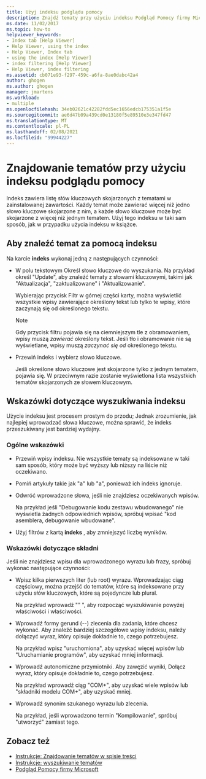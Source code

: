 ```yaml
---
title: Użyj indeksu podglądu pomocy
description: Znajdź tematy przy użyciu indeksu Podgląd Pomocy firmy Microsoft zawierającego listę słów kluczowych skojarzonych z tematami w zainstalowanej zawartości.
ms.date: 11/02/2017
ms.topic: how-to
helpviewer_keywords:
- Index tab [Help Viewer]
- Help Viewer, using the index
- Help Viewer, Index tab
- using the index [Help Viewer]
- index filtering [Help Viewer]
- Help Viewer, index filtering
ms.assetid: cb071e93-f297-459c-a6fa-8ae0dabc42a4
author: ghogen
ms.author: ghogen
manager: jmartens
ms.workload:
- multiple
ms.openlocfilehash: 34eb02621c42282fdd5ec1656edcb175351a1f5e
ms.sourcegitcommit: ae6d47b09a439cd0e13180f5e89510e3e347fd47
ms.translationtype: MT
ms.contentlocale: pl-PL
ms.lasthandoff: 02/08/2021
ms.locfileid: "99944227"
---
```

# <a name="find-topics-by-using-the-help-viewer-index"></a>Znajdowanie tematów przy użyciu indeksu podglądu pomocy

Indeks zawiera listę słów kluczowych skojarzonych z tematami w zainstalowanej zawartości. Każdy temat może zawierać więcej niż jedno słowo kluczowe skojarzone z nim, a każde słowo kluczowe może być skojarzone z więcej niż jednym tematem. Użyj tego indeksu w taki sam sposób, jak w przypadku użycia indeksu w książce.

## <a name="to-find-a-topic-by-using-the-index"></a>Aby znaleźć temat za pomocą indeksu

Na karcie **indeks** wykonaj jedną z następujących czynności:

- W polu tekstowym Określ słowo kluczowe do wyszukania. Na przykład określ "Update", aby znaleźć tematy z słowami kluczowymi, takimi jak "Aktualizacja", "zaktualizowane" i "Aktualizowanie".

    Wybierając przycisk Filtr w górnej części karty, można wyświetlić wszystkie wpisy zawierające określony tekst lub tylko te wpisy, które zaczynają się od określonego tekstu.

    > [!NOTE]
    > Gdy przycisk filtru pojawia się na ciemniejszym tle z obramowaniem, wpisy muszą _zawierać_ określony tekst. Jeśli tło i obramowanie nie są wyświetlane, wpisy muszą _zaczynać się od_ określonego tekstu.

- Przewiń indeks i wybierz słowo kluczowe.

    Jeśli określone słowo kluczowe jest skojarzone tylko z jednym tematem, pojawia się. W przeciwnym razie zostanie wyświetlona lista wszystkich tematów skojarzonych ze słowem kluczowym.

## <a name="index-search-tips"></a>Wskazówki dotyczące wyszukiwania indeksu

Użycie indeksu jest procesem prostym do przodu; Jednak zrozumienie, jak najlepiej wprowadzać słowa kluczowe, można sprawić, że indeks przeszukiwany jest bardziej wydajny.

### <a name="general-guidelines"></a>Ogólne wskazówki

- Przewiń wpisy indeksu. Nie wszystkie tematy są indeksowane w taki sam sposób, który może być wyższy lub niższy na liście niż oczekiwano.

- Pomiń artykuły takie jak "a" lub "a", ponieważ ich indeks ignoruje.

- Odwróć wprowadzone słowa, jeśli nie znajdziesz oczekiwanych wpisów.

    Na przykład jeśli "Debugowanie kodu zestawu wbudowanego" nie wyświetla żadnych odpowiednich wpisów, spróbuj wpisać "kod asemblera, debugowanie wbudowane".

- Użyj filtrów z kartą **indeks** , aby zmniejszyć liczbę wyników.

### <a name="syntax-tips"></a>Wskazówki dotyczące składni

Jeśli nie znajdziesz wpisu dla wprowadzonego wyrazu lub frazy, spróbuj wykonać następujące czynności:

- Wpisz kilka pierwszych liter (lub root) wyrazu. Wprowadzając ciąg częściowy, można przejść do tematów, które są indeksowane przy użyciu słów kluczowych, które są pojedyncze lub plural.

    Na przykład wprowadź "" ", aby rozpocząć wyszukiwanie powyżej właściwości i właściwości.

- Wprowadź formy gerund (--) zlecenia dla zadania, które chcesz wykonać. Aby znaleźć bardziej szczegółowe wpisy indeksu, należy dołączyć wyraz, który opisuje dokładnie to, czego potrzebujesz.

    Na przykład wpisz "uruchomiona", aby uzyskać więcej wpisów lub "Uruchamianie programów", aby uzyskać mniej informacji.

- Wprowadź autonomiczne przymiotniki. Aby zawęzić wyniki, Dołącz wyraz, który opisuje dokładnie to, czego potrzebujesz.

    Na przykład wprowadź ciąg "COM+", aby uzyskać wiele wpisów lub "składniki modelu COM+", aby uzyskać mniej.

- Wprowadź synonim szukanego wyrazu lub zlecenia.

    Na przykład, jeśli wprowadzono termin "Kompilowanie", spróbuj "utworzyć" zamiast tego.

## <a name="see-also"></a>Zobacz też

- [Instrukcje: Znajdowanie tematów w spisie treści](../help-viewer/find-topics-toc.md)
- [Instrukcje: wyszukiwanie tematów](../help-viewer/find-topics.md)
- [Podgląd Pomocy firmy Microsoft](../help-viewer/overview.md)